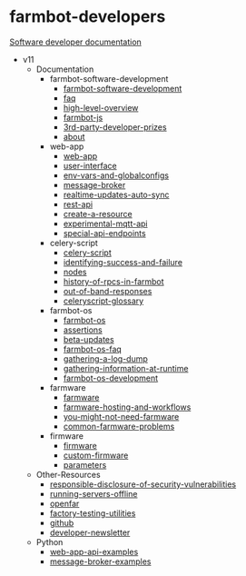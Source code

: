 # farmbot-developers
[Software developer documentation](https://farmbot-docs.github.io/farmbot-developers)

- v11
  - Documentation
    - farmbot-software-development
      - [farmbot-software-development](v11/Documentation/farmbot-software-development.md)
      - [faq](v11/Documentation/farmbot-software-development/faq.md)
      - [high-level-overview](v11/Documentation/farmbot-software-development/high-level-overview.md)
      - [farmbot-js](v11/Documentation/farmbot-js.md)
      - [3rd-party-developer-prizes](v11/Documentation/farmbot-software-development/3rd-party-developer-prizes.md)
      - [about](v11/Documentation/farmbot-software-development/about.md)
    - web-app
      - [web-app](v11/Documentation/web-app.md)
      - [user-interface](v11/Documentation/web-app/user-interface.md)
      - [env-vars-and-globalconfigs](v11/Documentation/web-app/env-vars-and-globalconfigs.md)
      - [message-broker](v11/Documentation/web-app/message-broker.md)
      - [realtime-updates-auto-sync](v11/Documentation/web-app/realtime-updates-auto-sync.md)
      - [rest-api](v11/Documentation/web-app/rest-api.md)
      - [create-a-resource](v11/Documentation/web-app/create-a-resource.md)
      - [experimental-mqtt-api](v11/Documentation/web-app/experimental-mqtt-api.md)
      - [special-api-endpoints](v11/Documentation/web-app/special-api-endpoints.md)
    - celery-script
      - [celery-script](v11/Documentation/celery-script.md)
      - [identifying-success-and-failure](v11/Documentation/celery-script/identifying-success-and-failure.md)
      - [nodes](v11/Documentation/celery-script/nodes.md)
      - [history-of-rpcs-in-farmbot](v11/Documentation/celery-script/history-of-rpcs-in-farmbot.md)
      - [out-of-band-responses](v11/Documentation/celery-script/out-of-band-responses.md)
      - [celeryscript-glossary](v11/Documentation/celery-script/celeryscript-glossary.md)
    - farmbot-os
      - [farmbot-os](v11/Documentation/farmbot-os.md)
      - [assertions](v11/Documentation/assertions.md)
      - [beta-updates](v11/Documentation/farmbot-os/beta-updates.md)
      - [farmbot-os-faq](v11/Documentation/farmbot-os/farmbot-os-faq.md)
      - [gathering-a-log-dump](v11/Documentation/farmbot-os/gathering-a-log-dump.md)
      - [gathering-information-at-runtime](v11/Documentation/farmbot-os/gathering-information-at-runtime.md)
      - [farmbot-os-development](v11/Documentation/farmbot-os/farmbot-os-development.md)
    - farmware
      - [farmware](v11/Documentation/farmware.md)
      - [farmware-hosting-and-workflows](v11/Documentation/farmware/farmware-hosting-and-workflows.md)
      - [you-might-not-need-farmware](v11/Documentation/farmware/you-might-not-need-farmware.md)
      - [common-farmware-problems](v11/Documentation/farmware/common-farmware-problems.md)
    - firmware
      - [firmware](v11/Documentation/firmware.md)
      - [custom-firmware](v11/Documentation/firmware/custom-firmware.md)
      - [parameters](v11/Documentation/firmware/parameters.md)
  - Other-Resources
    - [responsible-disclosure-of-security-vulnerabilities](v11/Other-Resources/responsible-disclosure-of-security-vulnerabilities.md)
    - [running-servers-offline](v11/Other-Resources/running-servers-offline.md)
    - [openfar](v11/Other-Resources/openfar.md)
    - [factory-testing-utilities](v11/Other-Resources/factory-testing-utilities.md)
    - [github](v11/Other-Resources/github.md)
    - [developer-newsletter](v11/Other-Resources/developer-newsletter.md)
  - Python
    - [web-app-api-examples](v11/Python/web-app-api-examples.md)
    - [message-broker-examples](v11/Python/message-broker-examples.md)

